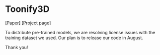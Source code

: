 # Toonify3D
[[Paper]](http://wonjongg.me/assets/pdf/Toonify3D.pdf) [[Project page]](http://wonjongg.me/Toonify3D_pages)


To distribute pre-trained models, we are resolving license issues with the training dataset we used.
Our plan is to release our code in August.

Thank you!
